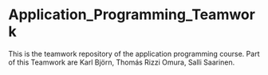 # Application_Programming_Teamwork
This is the teamwork repository of the application programming course. Part of this Teamwork are Karl Björn, Thomás Rizzi Omura, Salli Saarinen.
